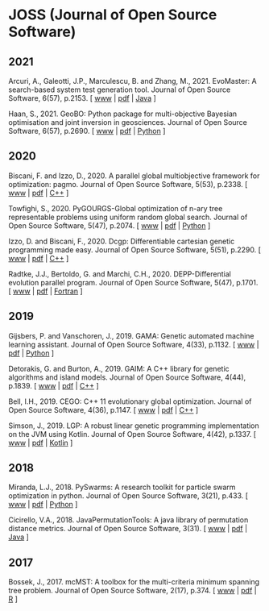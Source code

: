 # JOSS (Journal of Open Source Software)

## 2021

Arcuri, A., Galeotti, J.P., Marculescu, B. and Zhang, M., 2021. EvoMaster: A search-based system test generation tool. Journal of Open Source Software, 6(57), p.2153. [ [www](https://joss.theoj.org/papers/10.21105/joss.02153) | [pdf](https://joss.theoj.org/papers/10.21105/joss.02153.pdf) | [Java](https://github.com/EMResearch/EvoMaster) ]

Haan, S., 2021. GeoBO: Python package for multi-objective Bayesian optimisation and joint inversion in geosciences. Journal of Open Source Software, 6(57), p.2690. [ [www](https://joss.theoj.org/papers/10.21105/joss.02690) | [pdf](https://joss.theoj.org/papers/10.21105/joss.02690.pdf) | [Python](https://github.com/sebhaan/geobo) ]

## 2020

Biscani, F. and Izzo, D., 2020. A parallel global multiobjective framework for optimization: pagmo. Journal of Open Source Software, 5(53), p.2338. [ [www](https://joss.theoj.org/papers/10.21105/joss.02338) | [pdf](https://joss.theoj.org/papers/10.21105/joss.02338.pdf) | [C++](https://github.com/esa/pagmo2) ]

Towfighi, S., 2020. PyGOURGS-Global optimization of n-ary tree representable problems using uniform random global search. Journal of Open Source Software, 5(47), p.2074. [ [www](https://joss.theoj.org/papers/10.21105/joss.02074) | [pdf](https://www.theoj.org/joss-papers/joss.02074/10.21105.joss.02074.pdf) | [Python](https://github.com/pySRURGS/pyGOURGS) ]

Izzo, D. and Biscani, F., 2020. Dcgp: Differentiable cartesian genetic programming made easy. Journal of Open Source Software, 5(51), p.2290. [ [www](https://joss.theoj.org/papers/10.21105/joss.02290) | [pdf](https://joss.theoj.org/papers/10.21105/joss.02290.pdf) | [C++](https://github.com/darioizzo/dcgp) ]

Radtke, J.J., Bertoldo, G. and Marchi, C.H., 2020. DEPP-Differential evolution parallel program. Journal of Open Source Software, 5(47), p.1701. [ [www](https://joss.theoj.org/papers/10.21105/joss.01701) | [pdf](https://joss.theoj.org/papers/10.21105/joss.01701.pdf) | [Fortran](https://github.com/gbertoldo/DEPP) ]

## 2019

Gijsbers, P. and Vanschoren, J., 2019. GAMA: Genetic automated machine learning assistant. Journal of Open Source Software, 4(33), p.1132. [ [www](https://joss.theoj.org/papers/10.21105/joss.01132) | [pdf](https://joss.theoj.org/papers/10.21105/joss.01132.pdf) | [Python](https://github.com/openml-labs/gama) ]

Detorakis, G. and Burton, A., 2019. GAIM: A C++ library for genetic algorithms and island models. Journal of Open Source Software, 4(44), p.1839. [ [www](https://joss.theoj.org/papers/10.21105/joss.01839) | [pdf](https://joss.theoj.org/papers/10.21105/joss.01839.pdf) | [C++](https://gitlab.com/gdetor/genetic_alg) ]

Bell, I.H., 2019. CEGO: C++ 11 evolutionary global optimization. Journal of Open Source Software, 4(36), p.1147. [ [www](https://joss.theoj.org/papers/10.21105/joss.01147) | [pdf](https://joss.theoj.org/papers/10.21105/joss.01147.pdf) | [C++](https://github.com/usnistgov/CEGO) ]

Simson, J., 2019. LGP: A robust linear genetic programming implementation on the JVM using Kotlin. Journal of Open Source Software, 4(42), p.1337. [ [www](https://joss.theoj.org/papers/10.21105/joss.01337) | [pdf](https://joss.theoj.org/papers/10.21105/joss.01337.pdf) | [Kotlin](https://github.com/JedS6391/LGP) ]

## 2018

Miranda, L.J., 2018. PySwarms: A research toolkit for particle swarm optimization in python. Journal of Open Source Software, 3(21), p.433. [ [www](https://joss.theoj.org/papers/10.21105/joss.00433) | [pdf](https://joss.theoj.org/papers/10.21105/joss.00433.pdf) | [Python](https://github.com/ljvmiranda921/pyswarms) ]

Cicirello, V.A., 2018. JavaPermutationTools: A java library of permutation distance metrics. Journal of Open Source Software, 3(31). [ [www](https://joss.theoj.org/papers/10.21105/joss.00950) | [pdf](https://joss.theoj.org/papers/10.21105/joss.00950.pdf) | [Java](https://github.com/cicirello/JavaPermutationTools)  ]

## 2017

Bossek, J., 2017. mcMST: A toolbox for the multi-criteria minimum spanning tree problem. Journal of Open Source Software, 2(17), p.374. [ [www](https://joss.theoj.org/papers/10.21105/joss.00374) | [pdf](https://joss.theoj.org/papers/10.21105/joss.00374.pdf) | [R](https://github.com/jakobbossek/mcMST) ]
